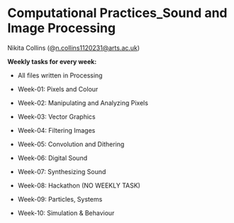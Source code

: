 # Computational Practices_Sound and Image Processing
 
 Nikita Collins (@n.collins1120231@arts.ac.uk)

**Weekly tasks for every week:**
- All files written in Processing 


- Week-01: Pixels and Colour
- Week-02: Manipulating and Analyzing Pixels
- Week-03: Vector Graphics
- Week-04: Filtering Images
- Week-05: Convolution and Dithering
- Week-06: Digital Sound
- Week-07: Synthesizing Sound
- Week-08: Hackathon (NO WEEKLY TASK)
- Week-09: Particles, Systems
- Week-10: Simulation & Behaviour
